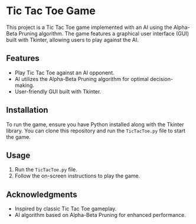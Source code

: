 # Tic Tac Toe Game

This project is a Tic Tac Toe game implemented with an AI using the Alpha-Beta Pruning algorithm. The game features a graphical user interface (GUI) built with Tkinter, allowing users to play against the AI.

## Features

- Play Tic Tac Toe against an AI opponent.
- AI utilizes the Alpha-Beta Pruning algorithm for optimal decision-making.
- User-friendly GUI built with Tkinter.

## Installation

To run the game, ensure you have Python installed along with the Tkinter library. You can clone this repository and run the `TicTacToe.py` file to start the game.

## Usage

1. Run the `TicTacToe.py` file.
2. Follow the on-screen instructions to play the game.

## Acknowledgments

- Inspired by classic Tic Tac Toe gameplay.
- AI algorithm based on Alpha-Beta Pruning for enhanced performance.
